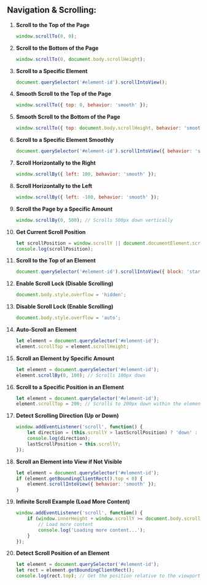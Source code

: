 ## **Navigation & Scrolling**:

1. **Scroll to the Top of the Page**
   ```javascript
   window.scrollTo(0, 0);
   ```

2. **Scroll to the Bottom of the Page**
   ```javascript
   window.scrollTo(0, document.body.scrollHeight);
   ```

3. **Scroll to a Specific Element**
   ```javascript
   document.querySelector('#element-id').scrollIntoView();
   ```

4. **Smooth Scroll to the Top of the Page**
   ```javascript
   window.scrollTo({ top: 0, behavior: 'smooth' });
   ```

5. **Smooth Scroll to the Bottom of the Page**
   ```javascript
   window.scrollTo({ top: document.body.scrollHeight, behavior: 'smooth' });
   ```

6. **Scroll to a Specific Element Smoothly**
   ```javascript
   document.querySelector('#element-id').scrollIntoView({ behavior: 'smooth' });
   ```

7. **Scroll Horizontally to the Right**
   ```javascript
   window.scrollBy({ left: 100, behavior: 'smooth' });
   ```

8. **Scroll Horizontally to the Left**
   ```javascript
   window.scrollBy({ left: -100, behavior: 'smooth' });
   ```

9. **Scroll the Page by a Specific Amount**
   ```javascript
   window.scrollBy(0, 500); // Scrolls 500px down vertically
   ```

10. **Get Current Scroll Position**
    ```javascript
    let scrollPosition = window.scrollY || document.documentElement.scrollTop;
    console.log(scrollPosition);
    ```

11. **Scroll to the Top of an Element**
    ```javascript
    document.querySelector('#element-id').scrollIntoView({ block: 'start' });
    ```

12. **Enable Scroll Lock (Disable Scrolling)**
    ```javascript
    document.body.style.overflow = 'hidden';
    ```

13. **Disable Scroll Lock (Enable Scrolling)**
    ```javascript
    document.body.style.overflow = 'auto';
    ```

14. **Auto-Scroll an Element**
    ```javascript
    let element = document.querySelector('#element-id');
    element.scrollTop = element.scrollHeight;
    ```

15. **Scroll an Element by Specific Amount**
    ```javascript
    let element = document.querySelector('#element-id');
    element.scrollBy(0, 100); // Scrolls 100px down
    ```

16. **Scroll to a Specific Position in an Element**
    ```javascript
    let element = document.querySelector('#element-id');
    element.scrollTop = 200; // Scrolls to 200px down within the element
    ```

17. **Detect Scrolling Direction (Up or Down)**
    ```javascript
    window.addEventListener('scroll', function() {
        let direction = (this.scrollY > lastScrollPosition) ? 'down' : 'up';
        console.log(direction);
        lastScrollPosition = this.scrollY;
    });
    ```

18. **Scroll an Element into View if Not Visible**
    ```javascript
    let element = document.querySelector('#element-id');
    if (element.getBoundingClientRect().top < 0) {
        element.scrollIntoView({ behavior: 'smooth' });
    }
    ```

19. **Infinite Scroll Example (Load More Content)**
    ```javascript
    window.addEventListener('scroll', function() {
        if (window.innerHeight + window.scrollY >= document.body.scrollHeight) {
            // Load more content
            console.log('Loading more content...');
        }
    });
    ```

20. **Detect Scroll Position of an Element**
    ```javascript
    let element = document.querySelector('#element-id');
    let rect = element.getBoundingClientRect();
    console.log(rect.top); // Get the position relative to the viewport
    ```